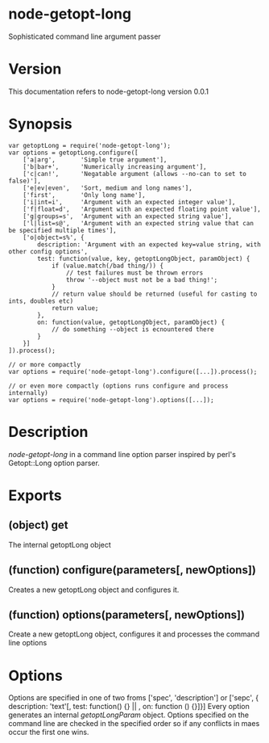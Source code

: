 node-getopt-long
================

Sophisticated command line argument passer

Version
=======

This documentation refers to node-getopt-long version 0.0.1

Synopsis
========

    var getoptLong = require('node-getopt-long');
    var options = getoptLong.configure([
        ['a|arg',       'Simple true argument'],
        ['b|bar+',      'Numerically increasing argument'],
        ['c|can!',      'Negatable argument (allows --no-can to set to false)'],
        ['e|ev|even',   'Sort, medium and long names'],
        ['first',       'Only long name'],
        ['i|int=i',     'Argument with an expected integer value'],
        ['f|float=d',   'Argument with an expected floating point value'],
        ['g|groups=s',  'Argument with an expected string value'],
        ['l|list=s@',   'Argument with an expected string value that can be specified multiple times'],
        ['o|object=s%', {
            description: 'Argument with an expected key=value string, with other config options',
            test: function(value, key, getoptLongObject, paramObject) {
                if (value.match(/bad thing/)) {
                    // test failures must be thrown errors
                    throw '--object must not be a bad thing!';
                }
                // return value should be returned (useful for casting to ints, doubles etc)
                return value;
            },
            on: function(value, getoptLongObject, paramObject) {
                // do something --object is ecnountered there
            }
        }]
    ]).process();

    // or more compactly
    var options = require('node-getopt-long').configure([...]).process();

    // or even more compactly (options runs configure and process internally)
    var options = require('node-getopt-long').options([...]);

Description
===========

*node-getopt-long* in a command line option parser inspired by perl's Getopt::Long option parser.

Exports
=======

(object) get
------------

The internal getoptLong object

(function) configure(parameters[, newOptions])
----------------------------------------------

Creates a new getoptLong object and configures it.

(function) options(parameters[, newOptions])
--------------------------------------------

Create a new getoptLong object, configures it and processes the command line options

Options
=======

Options are specified in one of two froms ['spec', 'description'] or ['sepc', { description: 'text'[, test: function() {} || , on: function () {}]}]
Every option generates an internal *getoptLongParam* object. Options specified on the command line are checked in the specified order so if any conflicts in
maes occur the first one wins.

